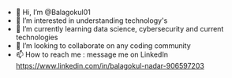 - 👋 Hi, I’m @Balagokul01
- 👀 I’m interested in understanding technology's 
- 🌱 I’m currently learning data science, cybersecurity and current technologies 
- 💞️ I’m looking to collaborate on any coding community 
- 📫 How to reach me : message me on LinkedIn https://www.linkedin.com/in/balagokul-nadar-906597203
<!---
Balagokul01/Balagokul01 is a ✨ special ✨ repository because its `README.md` (this file) appears on your GitHub profile.
You can click the Preview link to take a look at your changes.
--->
